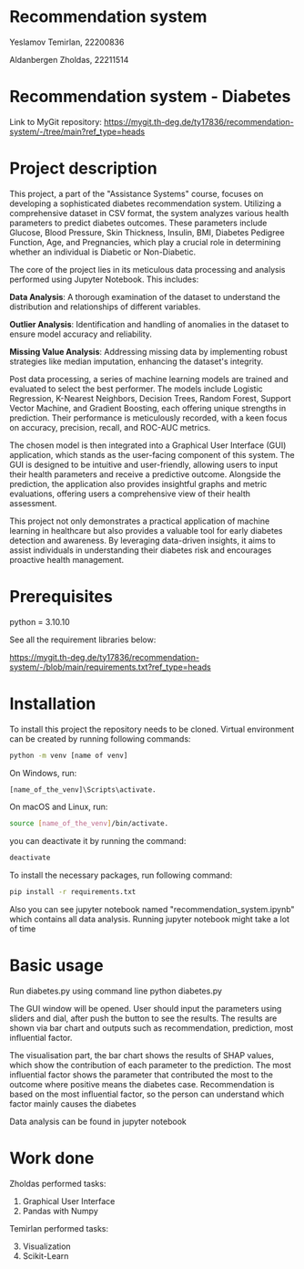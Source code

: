 # Recommendation system

Yeslamov Temirlan, 22200836

Aldanbergen Zholdas, 22211514

# Recommendation system - Diabetes

Link to MyGit repository: https://mygit.th-deg.de/ty17836/recommendation-system/-/tree/main?ref_type=heads

# Project description
This project, a part of the "Assistance Systems" course, focuses on developing a sophisticated diabetes recommendation system. Utilizing a comprehensive dataset in CSV format, the system analyzes various health parameters to predict diabetes outcomes. These parameters include Glucose, Blood Pressure, Skin Thickness, Insulin, BMI, Diabetes Pedigree Function, Age, and Pregnancies, which play a crucial role in determining whether an individual is Diabetic or Non-Diabetic.

The core of the project lies in its meticulous data processing and analysis performed using Jupyter Notebook. This includes:

**Data Analysis**: A thorough examination of the dataset to understand the distribution and relationships of different variables.

**Outlier Analysis**: Identification and handling of anomalies in the dataset to ensure model accuracy and reliability.

**Missing Value Analysis**: Addressing missing data by implementing robust strategies like median imputation, enhancing the dataset's integrity.

Post data processing, a series of machine learning models are trained and evaluated to select the best performer. The models include Logistic Regression, K-Nearest Neighbors, Decision Trees, Random Forest, Support Vector Machine, and Gradient Boosting, each offering unique strengths in prediction. Their performance is meticulously recorded, with a keen focus on accuracy, precision, recall, and ROC-AUC metrics.

The chosen model is then integrated into a Graphical User Interface (GUI) application, which stands as the user-facing component of this system. The GUI is designed to be intuitive and user-friendly, allowing users to input their health parameters and receive a predictive outcome. Alongside the prediction, the application also provides insightful graphs and metric evaluations, offering users a comprehensive view of their health assessment.

This project not only demonstrates a practical application of machine learning in healthcare but also provides a valuable tool for early diabetes detection and awareness. By leveraging data-driven insights, it aims to assist individuals in understanding their diabetes risk and encourages proactive health management.

# Prerequisites

python = 3.10.10

See all the requirement libraries below: 

https://mygit.th-deg.de/ty17836/recommendation-system/-/blob/main/requirements.txt?ref_type=heads

# Installation
To install this project the repository needs to be cloned. Virtual environment can be created by running following commands:

```bash
python -m venv [name of venv]
```

On Windows, run: 
```bash
[name_of_the_venv]\Scripts\activate. 
```
On macOS and Linux, run: 
```bash
source [name_of_the_venv]/bin/activate.
```

you can deactivate it by running the command:
```bash
deactivate
```
To install the necessary packages, run following command:
```bash
pip install -r requirements.txt
```
Also you can see jupyter notebook named "recommendation_system.ipynb" which contains all data analysis. Running jupyter notebook might take a lot of time

# Basic usage
Run diabetes.py using command line python diabetes.py

The GUI window will be opened. User should input the parameters using sliders and dial, after push the button to see the results. The results are shown via bar chart and outputs such as recommendation, prediction, most influential factor. 

The visualisation part, the bar chart shows the results of SHAP values, which show the contribution of each parameter to the prediction. The most influential factor shows the parameter that contributed the most to the outcome where positive means the diabetes case. Recommendation is based on the most influential factor, so the person can understand which factor mainly causes the diabetes

Data analysis can be found in jupyter notebook

# Work done
Zholdas performed tasks:

1) Graphical User Interface
2) Pandas with Numpy

Temirlan performed tasks:

3) Visualization
4) Scikit-Learn
